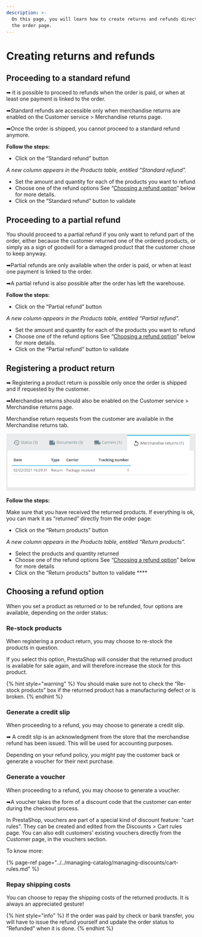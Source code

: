 ```yaml
---
description: >-
  On this page, you will learn how to create returns and refunds directly from
  the order page.
---
```


# Creating returns and refunds

## **Proceeding to a standard refund**

➡ It is possible to proceed to refunds when the order is paid, or when at least one payment is linked to the order. 

➡Standard refunds are accessible only when merchandise returns are enabled on the Customer service &gt; Merchandise returns page. 

➡Once the order is shipped, you cannot proceed to a standard refund anymore.

**Follow the steps:**

* Click on the “Standard refund” button

_A new column appears in the Products table, entitled “Standard refund”._

* Set the amount and quantity for each of the products you want to refund
* Choose one of the refund options See “[Choosing a refund option](https://prestashop.gitbook.io/english-documentation-1-7/user-guide/selling/managing-orders/order-page-management/creating-returns-and-refunds#choosing-a-refund-option)” below for more details.
* Click on the “Standard refund” button to validate

## **Proceeding to a partial refund** 

You should proceed to a partial refund if you only want to refund part of the order, either because the customer returned one of the ordered products, or simply as a sign of goodwill for a damaged product that the customer chose to keep anyway.

➡Partial refunds are only available when the order is paid, or when at least one payment is linked to the order. 

➡A partial refund is also possible after the order has left the warehouse. 

**Follow the steps:**

* Click on the “Partial refund” button

_A new column appears in the Products table, entitled “Partial refund”._

* Set the amount and quantity for each of the products you want to refund
* Choose one of the refund options See “[Choosing a refund option](https://prestashop.gitbook.io/english-documentation-1-7/user-guide/selling/managing-orders/order-page-management/creating-returns-and-refunds#choosing-a-refund-option)” below for more details.
* Click on the “Partial refund” button to validate 

## **Registering a product return**

➡ Registering a product return is possible only once the order is shipped and if requested by the customer. 

➡Merchandise returns should also be enabled on the Customer service &gt; Merchandise returns page.

Merchandise return requests from the customer are available in the Merchandise returns tab. 

![Merchandise returns tab in the administrative section \(Order page\)](../../../../.gitbook/assets/image%20%2824%29.png)

**Follow the steps:**

Make sure that you have received the returned products. If everything is ok, you can mark it as “returned” directly from the order page:

* Click on the “Return products” button

_A new column appears in the Products table, entitled “Return products”._

* Select the products and quantity returned
* Choose one of the refund options See “[Choosing a refund option](https://prestashop.gitbook.io/english-documentation-1-7/user-guide/selling/managing-orders/order-page-management/creating-returns-and-refunds#choosing-a-refund-option)” below for more details
* Click on the “Return products” button to validate ****

## **‌Choosing a refund option**

When you set a product as returned or to be refunded, four options are available, depending on the order status: 

### **Re-stock products** 

When registering a product return, you may choose to re-stock the products in question.

If you select this option, PrestaShop will consider that the returned product is available for sale again, and will therefore increase the stock for this product. 

{% hint style="warning" %}
You should make sure not to check the “Re-stock products” box if the returned product has a manufacturing defect or is broken.
{% endhint %}

### **Generate a credit slip** 

When proceeding to a refund, you may choose to generate a credit slip. 

➡ A credit slip is an acknowledgment from the store that the merchandise refund has been issued. This will be used for accounting purposes.

Depending on your refund policy, you might pay the customer back or generate a voucher for their next purchase.

### **Generate a voucher**

When proceeding to a refund, you may choose to generate a voucher.

➡A voucher takes the form of a discount code that the customer can enter during the checkout process.   
  
In PrestaShop, vouchers are part of a special kind of discount feature: "cart rules". They can be created and edited from the Discounts &gt; Cart rules page. You can also edit customers' existing vouchers directly from the Customer page, in the vouchers section.  
  
To know more:

{% page-ref page="../../managing-catalog/managing-discounts/cart-rules.md" %}

### **Repay shipping costs**

You can choose to repay the shipping costs of the returned products. It is always an appreciated gesture! 

{% hint style="info" %}
If the order was paid by check or bank transfer, you will have to issue the refund yourself and update the order status to “Refunded” when it is done.
{% endhint %}

